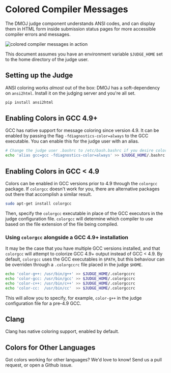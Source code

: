 # Colored Compiler Messages

The DMOJ judge component understands ANSI codes, and can display them in HTML form inside submission status pages for more accessible compiler errors and messages.

![colored compiler messages in action](https://sc-cdn.scaleengine.net/i/c1b33b24338f680a6d2356b0c734789c.png)

This document assumes you have an environment variable `$JUDGE_HOME` set to the home directory of the judge user.

## Setting up the Judge
ANSI coloring works *almost* out of the box: DMOJ has a soft-dependency on `ansi2html`. Install it on the judging server and you're all set.

```sh
pip install ansi2html
```

## Enabling Colors in GCC 4.9+

GCC has native support for message coloring since version 4.9. It can be enabled by passing the flag `-fdiagnostics-color=always` to the GCC executable. You can enable this for the judge user with an alias.

```sh
# Change the judge user .bashrc to /etc/bash.bashrc if you desire colors to be enabled globally
echo 'alias gcc=gcc -fdiagnostics-color=always' >> $JUDGE_HOME/.bashrc
```

## Enabling Colors in GCC < 4.9

Colors can be enabled in GCC versions prior to 4.9 through the `colorgcc` package. If `colorgcc` doesn't work for you, there are alternative packages out there that accomplish a similar result.

```sh
sudo apt-get install colorgcc
```

Then, specify the `colorgcc` executable in place of the GCC executors in the judge configuration file. `colorgcc` will determine which compiler to use based on the file extension of the file being compiled.

### Using `colorgcc` alongside a GCC 4.9+ installation

It may be the case that you have multiple GCC versions installed, and that `colorgcc` will attempt to colorize GCC 4.9+ output instead of GCC < 4.9. By default, `colorgcc` uses the GCC executables in `$PATH`, but this behaviour can be overriden through a `.colorgccrc` file placed in the judge `$HOME`.

```sh
echo 'color-g++: /usr/bin/g++' >> $JUDGE_HOME/.colorgccrc
echo 'color-gcc: /usr/bin/gcc' >> $JUDGE_HOME/.colorgccrc
echo 'color-c++: /usr/bin/c++' >> $JUDGE_HOME/.colorgccrc
echo 'color-cc:  /usr/bin/cc'  >> $JUDGE_HOME/.colorgccrc
```

This will allow you to specify, for example, `color-g++` in the judge configuration file for a pre-4.9 GCC.

## Clang

Clang has native coloring support, enabled by default.

## Colors for Other Languages

Got colors working for other languages? We'd love to know! Send us a pull request, or open a Github issue.
